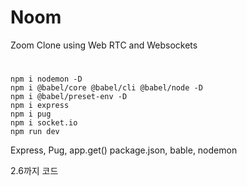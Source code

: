 # Noom

Zoom Clone using Web RTC and Websockets

#
```ㄴ 
npm i nodemon -D
npm i @babel/core @babel/cli @babel/node -D
npm i @babel/preset-env -D
npm i express
npm i pug
npm i socket.io
npm run dev
```

Express, Pug, app.get()
package.json, bable, nodemon

2.6까지 코드